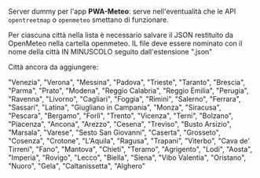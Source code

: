 Server dummy per l'app __PWA-Meteo__: serve nell'eventualità che le API `opentreetmap` o `openmeteo` smettano di funzionare.

Per ciascuna città nella lista è necessario salvare il JSON restituito da OpenMeteo nella cartella openmeteo. IL file deve essere nominato con il nome della città IN MINUSCOLO seguito dall'estensione ".json"

Città ancora da aggiungere:


  "Venezia",
  "Verona",
  "Messina",
  "Padova",
  "Trieste",
  "Taranto",
  "Brescia",
  "Parma",
  "Prato",
  "Modena",
  "Reggio Calabria",
  "Reggio Emilia",
  "Perugia",
  "Ravenna",
  "Livorno",
  "Cagliari",
  "Foggia",
  "Rimini",
  "Salerno",
  "Ferrara",
  "Sassari",
  "Latina",
  "Giugliano in Campania",
  "Monza",
  "Siracusa",
  "Pescara",
  "Bergamo",
  "Forlì",
  "Trento",
  "Vicenza",
  "Terni",
  "Bolzano",
  "Piacenza",
  "Ancona",
  "Arezzo",
  "Cesena",
  "Treviso",
  "Busto Arsizio",
  "Marsala",
  "Varese",
  "Sesto San Giovanni",
  "Caserta",
  "Grosseto",
  "Cosenza",
  "Crotone",
  "L'Aquila",
  "Ragusa",
  "Trapani",
  "Viterbo",
  "Cava de' Tirreni",
  "Fano",
  "Mantova",
  "Chieti",
  "Teramo",
  "Agrigento",
  "Lodi",
  "Aosta",
  "Imperia",
  "Rovigo",
  "Lecco",
  "Biella",
  "Siena",
  "Vibo Valentia",
  "Oristano",
  "Nuoro",
  "Gela",
  "Caltanissetta",
  "Alghero"